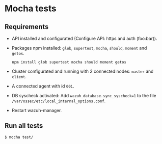 # Mocha tests

## Requirements

 * API installed and configurated (Configure API: https and auth (foo:bar)).
 * Packages npm installed: `glob`, `supertest`, `mocha`, `should`, `moment` and `getos`.
 
    ``` npm install glob supertest mocha should moment getos ```

 * Cluster configurated and running with 2 connected nodes: `master` and `client`.
 * A connected agent with id `001`.
 * DB syscheck activated: Add `wazuh_database.sync_syscheck=1` to the file `/var/ossec/etc/local_internal_options.conf`.
 * Restart wazuh-manager.

## Run all tests
    $ mocha test/

